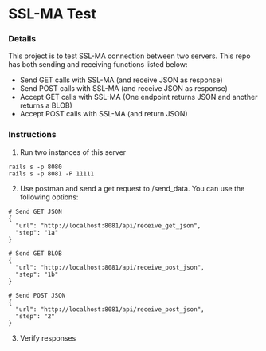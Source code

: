 # SSL-MA Test

### Details

This project is to test SSL-MA connection between two servers. This repo has both sending and receiving functions listed below:

- Send GET calls with SSL-MA (and receive JSON as response)
- Send POST calls with SSL-MA (and receive JSON as response)
- Accept GET calls with SSL-MA (One endpoint returns JSON and another returns a BLOB)
- Accept POST calls with SSL-MA (and return JSON)

### Instructions
1) Run two instances of this server
```
rails s -p 8080
rails s -p 8081 -P 11111
```

2) Use postman and send a get request to /send_data. You can use the following options:
```
# Send GET JSON
{
  "url": "http://localhost:8081/api/receive_get_json",
  "step": "1a"
}

# Send GET BLOB
{
  "url": "http://localhost:8081/api/receive_post_json",
  "step": "1b"
}

# Send POST JSON
{
  "url": "http://localhost:8081/api/receive_post_json",
  "step": "2"
}
```

3) Verify responses